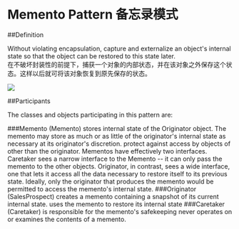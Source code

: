 # Memento Pattern 备忘录模式
##Definition

Without violating encapsulation, capture and externalize an object's internal state so that the object can be restored to this state later.
<br>在不破坏封装性的前提下，捕获一个对象的内部状态，并在该对象之外保存这个状态。这样以后就可将该对象恢复到原先保存的状态。

![](https://github.com/QianMo/Unity-Design-Pattern/blob/master/UML_Picture/memento.gif)


##Participants

The classes and objects participating in this pattern are:

###Memento  (Memento)
stores internal state of the Originator object. The memento may store as much or as little of the originator's internal state as necessary at its originator's discretion.
protect against access by objects of other than the originator. Mementos have effectively two interfaces. Caretaker sees a narrow interface to the Memento -- it can only pass the memento to the other objects. Originator, in contrast, sees a wide interface, one that lets it access all the data necessary to restore itself to its previous state. Ideally, only the originator that produces the memento would be permitted to access the memento's internal state.
###Originator  (SalesProspect)
creates a memento containing a snapshot of its current internal state.
uses the memento to restore its internal state
###Caretaker  (Caretaker)
is responsible for the memento's safekeeping
never operates on or examines the contents of a memento.


